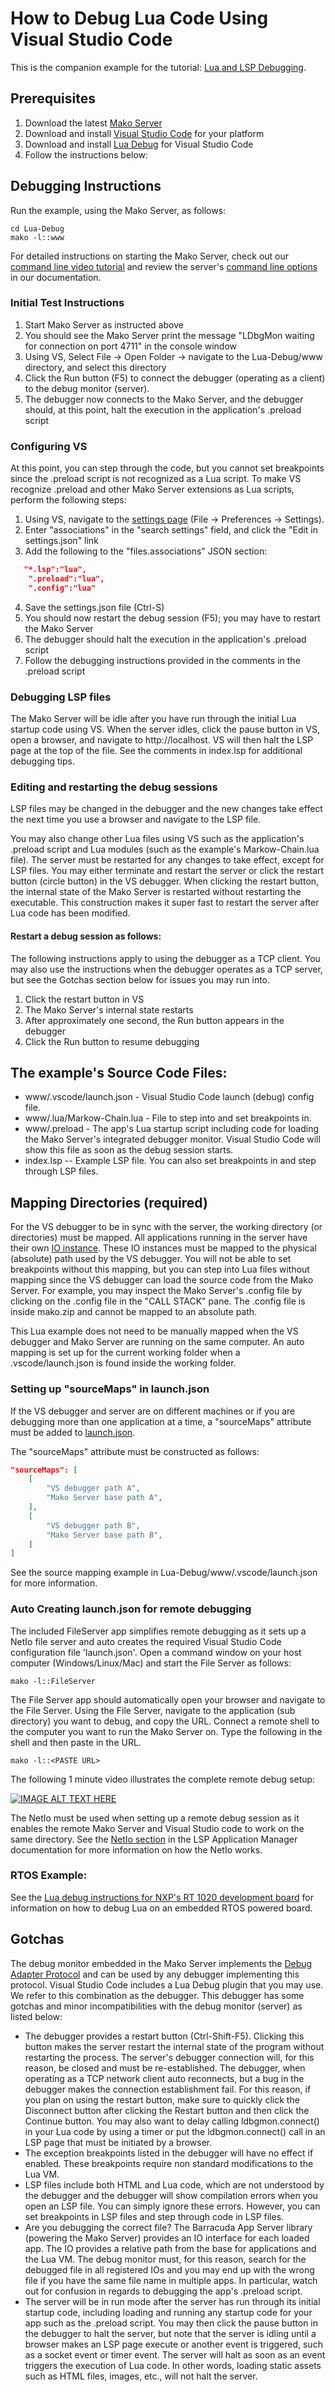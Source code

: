 # How to Debug Lua Code Using Visual Studio Code

This is the companion example for the tutorial:
[Lua and LSP Debugging](https://makoserver.net/articles/Lua-and-LSP-Debugging).

## Prerequisites

1. Download the latest [Mako Server](https://makoserver.net/download/overview/)
2. Download and install [Visual Studio Code](https://code.visualstudio.com/) for your platform
3. Download and install [Lua Debug](https://marketplace.visualstudio.com/items?itemName=actboy168.lua-debug) for Visual Studio Code
4. Follow the instructions below:

## Debugging Instructions

Run the example, using the Mako Server, as follows:

``` shell
cd Lua-Debug
mako -l::www
```

For detailed instructions on starting the Mako Server, check out our [command line video tutorial](https://youtu.be/vwQ52ZC5RRg) and review the server's [command line options](https://realtimelogic.com/ba/doc/?url=Mako.html#loadapp) in our documentation.

### Initial Test Instructions

1. Start Mako Server as instructed above
2. You should see the Mako Server print the message "LDbgMon waiting
   for connection on port 4711" in the console window
3. Using VS, Select File -> Open Folder -> navigate to the
   Lua-Debug/www directory, and select this directory
4. Click the Run button (F5) to connect the debugger (operating as a
   client) to the debug monitor (server).
5. The debugger now connects to the Mako Server, and the debugger
   should, at this point, halt the execution in the application's
   .preload script

### Configuring VS

At this point, you can step through the code, but you cannot set
breakpoints since the .preload script is not recognized as a Lua
script. To make VS recognize .preload and other Mako Server extensions
as Lua scripts, perform the following steps:

1. Using VS, navigate to the [settings page](https://code.visualstudio.com/docs/getstarted/settings) (File -> Preferences -> Settings).
2. Enter "associations" in the "search settings" field, and click the
   "Edit in settings.json" link
3. Add the following to the "files.associations" JSON section:
``` json
   "*.lsp":"lua",
    ".preload":"lua",
    ".config":"lua"
```
4. Save the settings.json file (Ctrl-S)
5.  You should now restart the debug session (F5); you may have to
    restart the Mako Server
6. The debugger should halt the execution in the application's
   .preload script
7. Follow the debugging instructions provided in the comments in the
   .preload script

### Debugging LSP files

The Mako Server will be idle after you have run through the initial
Lua startup code using VS. When the server idles, click the pause
button in VS, open a browser, and navigate to http://localhost. VS
will then halt the LSP page at the top of the file. See the comments
in index.lsp for additional debugging tips.

### Editing and restarting the debug sessions

LSP files may be changed in the debugger and the new changes take
effect the next time you use a browser and navigate to the LSP file.

You may also change other Lua files using VS such as the application's
.preload script and Lua modules (such as the example's
Markow-Chain.lua file). The server must be restarted for any changes
to take effect, except for LSP files. You may either terminate and
restart the server or click the restart button (circle button) in the
VS debugger. When clicking the restart button, the internal state of
the Mako Server is restarted without restarting the executable. This
construction makes it super fast to restart the server after Lua code
has been modified.

#### Restart a debug session as follows:

The following instructions apply to using the debugger as a
TCP client. You may also use the instructions when the debugger operates
as a TCP server, but see the Gotchas section below for issues you
may run into.

1. Click the restart button in VS
2. The Mako Server's internal state restarts
3. After approximately one second, the Run button appears in the debugger
4. Click the Run button to resume debugging

## The example's Source Code Files:
* www/.vscode/launch.json - Visual Studio Code launch (debug) config file.
* www/.lua/Markow-Chain.lua  - File to step into and set breakpoints in.
* www/.preload - The app's Lua startup script including code for
  loading the Mako Server's integrated debugger monitor. Visual Studio
  Code will show this file as soon as the debug session starts.
* index.lsp -- Example LSP file. You can also set breakpoints in and
  step through LSP files.

## Mapping Directories (required)

For the VS debugger to be in sync with the server, the working
directory (or directories) must be mapped. All applications running in
the server have their own
[IO instance](https://realtimelogic.com/ba/doc/?url=lua.html#ba_ioinfo).
These IO instances must be mapped to the physical (absolute) path used
by the VS debugger. You will not be able to set breakpoints without
this mapping, but you can step into Lua files without mapping since
the VS debugger can load the source code from the Mako Server. For
example, you may inspect the Mako Server's .config file by clicking on
the .config file in the "CALL STACK" pane. The .config file is inside
mako.zip and cannot be mapped to an absolute path.

This Lua example does not need to be manually mapped when the VS
debugger and Mako Server are running on the same computer. An auto
mapping is set up for the current working folder when a
.vscode/launch.json is found inside the working folder.

### Setting up "sourceMaps" in launch.json

If the VS debugger and server are on different machines or if you are
debugging more than one application at a time, a "sourceMaps"
attribute must be added to
[launch.json](https://code.visualstudio.com/docs/editor/debugging#_launchjson-attributes).

The "sourceMaps" attribute must be constructed as follows:

``` json
"sourceMaps": [
    [
        "VS debugger path A",
        "Mako Server base path A",
    ],
    [
        "VS debugger path B",
        "Mako Server base path B",
    ]
]
```

See the source mapping example in Lua-Debug/www/.vscode/launch.json
for more information.

### Auto Creating launch.json for remote debugging

The included FileServer app simplifies remote debugging as it sets up
a NetIo file server and auto creates the required Visual Studio Code
configuration file 'launch.json'. Open a command window on your host
computer (Windows/Linux/Mac) and start the File Server as follows:

``` shell
mako -l::FileServer
```

The File Server app should automatically open your browser and
navigate to the File Server. Using the File Server, navigate to the
application (sub directory) you want to debug, and copy the URL. Connect a
remote shell to the computer you want to run the Mako Server on. Type
the following in the shell and then paste in the URL.

``` shell
mako -l::<PASTE URL>
```

The following 1 minute video illustrates the complete remote debug setup:

[![IMAGE ALT TEXT HERE](http://img.youtube.com/vi/bSdwW58GcJ0/0.jpg)](http://www.youtube.com/watch?v=bSdwW58GcJ0)

The NetIo must be used when setting up a remote debug session as it
enables the remote Mako Server and Visual Studio code to work on the
same directory. See the
[NetIo section](https://realtimelogic.com/ba/examples/lspappmgr/readme.html#netio)
in the LSP Application Manager documentation for more information on
how the NetIo works.

### RTOS Example:

See the [Lua debug instructions for NXP's RT 1020 development board](https://realtimelogic.com/downloads/bas/rt1020/#LuaDebug) for information on how to debug Lua on an embedded RTOS powered board.

## Gotchas

The debug monitor embedded in the Mako Server implements the
[Debug Adapter Protocol](https://microsoft.github.io/debug-adapter-protocol/
) and can be used by any debugger implementing this protocol. Visual
Studio Code includes a Lua Debug plugin that you may use. We refer to
this combination as the debugger. This debugger has some gotchas and
minor incompatibilities with the debug monitor (server) as listed
below:

* The debugger provides a restart button (Ctrl-Shift-F5). Clicking
  this button makes the server restart the internal state of the
  program without restarting the process. The server's debugger
  connection will, for this reason, be closed and must be
  re-established. The debugger, when operating as a TCP network client
  auto reconnects, but a bug in the debugger makes the connection
  establishment fail. For this reason, if you plan on using the
  restart button, make sure to quickly click the Disconnect button
  after clicking the Restart button and then click the Continue
  button. You may also want to delay calling ldbgmon.connect() in your
  Lua code by using a timer or put the ldbgmon.connect() call in an
  LSP page that must be initiated by a browser.
* The exception breakpoints listed in the debugger will have no effect
  if enabled. These breakpoints require non standard modifications to
  the Lua VM.
* LSP files include both HTML and Lua code, which are not understood by
  the debugger and the debugger will show compilation errors when you
  open an LSP file. You can simply ignore these errors. However, you
  can set breakpoints in LSP files and step through code in LSP files.
* Are you debugging the correct file? The Barracuda App Server library
  (powering the Mako Server) provides an IO interface for each loaded
  app. The IO provides a relative path from the base for applications
  and the Lua VM. The debug monitor must, for this reason, search for
  the debugged file in all registered IOs and you may end up with the
  wrong file if you have the same file name in multiple apps. In
  particular, watch out for confusion in regards to debugging the
  app's .preload script.
* The server will be in run mode after the server has run through its
  initial startup code, including loading and running any startup code
  for your app such as the .preload script. You may then click the
  pause button in the debugger to halt the server, but note that the
  server is idling until a browser makes an LSP page execute or
  another event is triggered, such as a socket event or timer
  event. The server will halt as soon as an event triggers the
  execution of Lua code. In other words, loading static assets such as
  HTML files, images, etc., will not halt the server.
